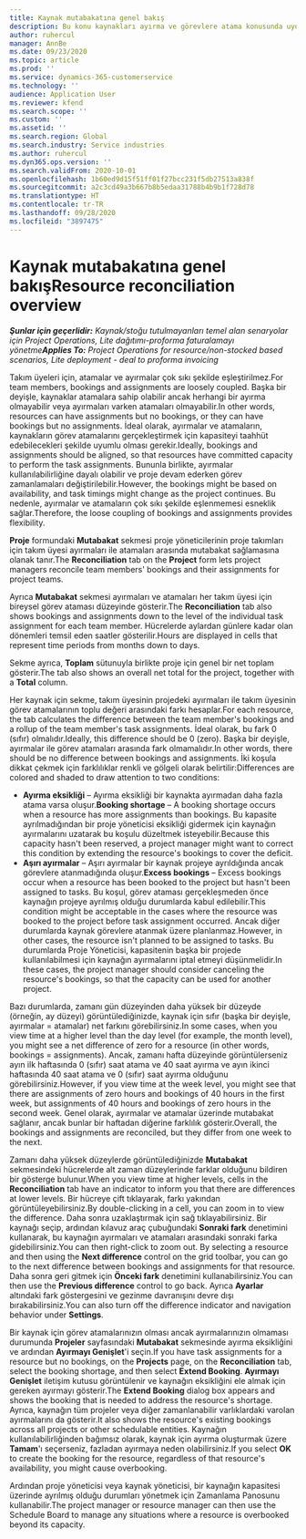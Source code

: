 ```yaml
---
title: Kaynak mutabakatına genel bakış
description: Bu konu kaynakları ayırma ve görevlere atama konusunda uyumun sağlanması hakkında bilgi sağlar.
author: ruhercul
manager: AnnBe
ms.date: 09/23/2020
ms.topic: article
ms.prod: ''
ms.service: dynamics-365-customerservice
ms.technology: ''
audience: Application User
ms.reviewer: kfend
ms.search.scope: ''
ms.custom: ''
ms.assetid: ''
ms.search.region: Global
ms.search.industry: Service industries
ms.author: ruhercul
ms.dyn365.ops.version: ''
ms.search.validFrom: 2020-10-01
ms.openlocfilehash: 1b60ed9d15f51ff01f27bcc231f5db27513a838f
ms.sourcegitcommit: a2c3cd49a3b667b8b5edaa31788b4b9b1f728d78
ms.translationtype: HT
ms.contentlocale: tr-TR
ms.lasthandoff: 09/28/2020
ms.locfileid: "3897475"
---
```

# <a name="resource-reconciliation-overview"></a><span data-ttu-id="8861c-103">Kaynak mutabakatına genel bakış</span><span class="sxs-lookup"><span data-stu-id="8861c-103">Resource reconciliation overview</span></span>

<span data-ttu-id="8861c-104">_**Şunlar için geçerlidir:** Kaynak/stoğu tutulmayanları temel alan senaryolar için Project Operations, Lite dağıtımı-proforma faturalamayı yönetme_</span><span class="sxs-lookup"><span data-stu-id="8861c-104">_**Applies To:** Project Operations for resource/non-stocked based scenarios, Lite deployment - deal to proforma invoicing_</span></span>

<span data-ttu-id="8861c-105">Takım üyeleri için, atamalar ve ayırmalar çok sıkı şekilde eşleştirilmez.</span><span class="sxs-lookup"><span data-stu-id="8861c-105">For team members, bookings and assignments are loosely coupled.</span></span> <span data-ttu-id="8861c-106">Başka bir deyişle, kaynaklar atamalara sahip olabilir ancak herhangi bir ayırma olmayabilir veya ayırmaları varken atamaları olmayabilir.</span><span class="sxs-lookup"><span data-stu-id="8861c-106">In other words, resources can have assignments but no bookings, or they can have bookings but no assignments.</span></span> <span data-ttu-id="8861c-107">İdeal olarak, ayırmalar ve atamaların, kaynakların görev atamalarını gerçekleştirmek için kapasiteyi taahhüt edebilecekleri şekilde uyumlu olması gerekir.</span><span class="sxs-lookup"><span data-stu-id="8861c-107">Ideally, bookings and assignments should be aligned, so that resources have committed capacity to perform the task assignments.</span></span> <span data-ttu-id="8861c-108">Bununla birlikte, ayırmalar kullanılabilirliğine dayalı olabilir ve proje devam ederken görev zamanlamaları değiştirilebilir.</span><span class="sxs-lookup"><span data-stu-id="8861c-108">However, the bookings might be based on availability, and task timings might change as the project continues.</span></span> <span data-ttu-id="8861c-109">Bu nedenle, ayırmalar ve atamaların çok sıkı şekilde eşlenmemesi esneklik sağlar.</span><span class="sxs-lookup"><span data-stu-id="8861c-109">Therefore, the loose coupling of bookings and assignments provides flexibility.</span></span>

<span data-ttu-id="8861c-110">**Proje** formundaki **Mutabakat** sekmesi proje yöneticilerinin proje takımları için takım üyesi ayırmaları ile atamaları arasında mutabakat sağlamasına olanak tanır.</span><span class="sxs-lookup"><span data-stu-id="8861c-110">The **Reconciliation** tab on the **Project** form lets project managers reconcile team members' bookings and their assignments for project teams.</span></span>

<span data-ttu-id="8861c-111">Ayrıca **Mutabakat** sekmesi ayırmaları ve atamaları her takım üyesi için bireysel görev ataması düzeyinde gösterir.</span><span class="sxs-lookup"><span data-stu-id="8861c-111">The **Reconciliation** tab also shows bookings and assignments down to the level of the individual task assignment for each team member.</span></span> <span data-ttu-id="8861c-112">Hücrelerde aylardan günlere kadar olan dönemleri temsil eden saatler gösterilir.</span><span class="sxs-lookup"><span data-stu-id="8861c-112">Hours are displayed in cells that represent time periods from months down to days.</span></span>

<span data-ttu-id="8861c-113">Sekme ayrıca, **Toplam** sütunuyla birlikte proje için genel bir net toplam gösterir.</span><span class="sxs-lookup"><span data-stu-id="8861c-113">The tab also shows an overall net total for the project, together with a **Total** column.</span></span>

<span data-ttu-id="8861c-114">Her kaynak için sekme, takım üyesinin projedeki ayırmaları ile takım üyesinin görev atamalarının toplu değeri arasındaki farkı hesaplar.</span><span class="sxs-lookup"><span data-stu-id="8861c-114">For each resource, the tab calculates the difference between the team member's bookings and a rollup of the team member's task assignments.</span></span> <span data-ttu-id="8861c-115">İdeal olarak, bu fark 0 (sıfır) olmalıdır.</span><span class="sxs-lookup"><span data-stu-id="8861c-115">Ideally, this difference should be 0 (zero).</span></span> <span data-ttu-id="8861c-116">Başka bir deyişle, ayırmalar ile görev atamaları arasında fark olmamalıdır.</span><span class="sxs-lookup"><span data-stu-id="8861c-116">In other words, there should be no difference between bookings and assignments.</span></span> <span data-ttu-id="8861c-117">İki koşula dikkat çekmek için farklılıklar renkli ve gölgeli olarak belirtilir:</span><span class="sxs-lookup"><span data-stu-id="8861c-117">Differences are colored and shaded to draw attention to two conditions:</span></span>

- <span data-ttu-id="8861c-118">**Ayırma eksikliği** – Ayırma eksikliği bir kaynakta ayırmadan daha fazla atama varsa oluşur.</span><span class="sxs-lookup"><span data-stu-id="8861c-118">**Booking shortage** – A booking shortage occurs when a resource has more assignments than bookings.</span></span> <span data-ttu-id="8861c-119">Bu kapasite ayrılmadığından bir proje yöneticisi eksikliği gidermek için kaynağın ayırmalarını uzatarak bu koşulu düzeltmek isteyebilir.</span><span class="sxs-lookup"><span data-stu-id="8861c-119">Because this capacity hasn't been reserved, a project manager might want to correct this condition by extending the resource's bookings to cover the deficit.</span></span>
- <span data-ttu-id="8861c-120">**Aşırı ayırmalar** – Aşırı ayırmalar bir kaynak projeye ayrıldığında ancak görevlere atanmadığında oluşur.</span><span class="sxs-lookup"><span data-stu-id="8861c-120">**Excess bookings** – Excess bookings occur when a resource has been booked to the project but hasn't been assigned to tasks.</span></span> <span data-ttu-id="8861c-121">Bu koşul, görev ataması gerçekleşmeden önce kaynağın projeye ayrılmış olduğu durumlarda kabul edilebilir.</span><span class="sxs-lookup"><span data-stu-id="8861c-121">This condition might be acceptable in the cases where the resource was booked to the project before task assignment occurred.</span></span> <span data-ttu-id="8861c-122">Ancak diğer durumlarda kaynak görevlere atanmak üzere planlanmaz.</span><span class="sxs-lookup"><span data-stu-id="8861c-122">However, in other cases, the resource isn't planned to be assigned to tasks.</span></span> <span data-ttu-id="8861c-123">Bu durumlarda Proje Yöneticisi, kapasitenin başka bir projede kullanılabilmesi için kaynağın ayırmalarını iptal etmeyi düşünmelidir.</span><span class="sxs-lookup"><span data-stu-id="8861c-123">In these cases, the project manager should consider canceling the resource's bookings, so that the capacity can be used for another project.</span></span>

<span data-ttu-id="8861c-124">Bazı durumlarda, zamanı gün düzeyinden daha yüksek bir düzeyde (örneğin, ay düzeyi) görüntülediğinizde, kaynak için sıfır (başka bir deyişle, ayırmalar = atamalar) net farkını görebilirsiniz.</span><span class="sxs-lookup"><span data-stu-id="8861c-124">In some cases, when you view time at a higher level than the day level (for example, the month level), you might see a net difference of zero for a resource (in other words, bookings = assignments).</span></span> <span data-ttu-id="8861c-125">Ancak, zamanı hafta düzeyinde görüntülerseniz ayın ilk haftasında 0 (sıfır) saat atama ve 40 saat ayırma ve ayın ikinci haftasında 40 saat atama ve 0 (sıfır) saat ayırma olduğunu görebilirsiniz.</span><span class="sxs-lookup"><span data-stu-id="8861c-125">However, if you view time at the week level, you might see that there are assignments of zero hours and bookings of 40 hours in the first week, but assignments of 40 hours and bookings of zero hours in the second week.</span></span> <span data-ttu-id="8861c-126">Genel olarak, ayırmalar ve atamalar üzerinde mutabakat sağlanır, ancak bunlar bir haftadan diğerine farklılık gösterir.</span><span class="sxs-lookup"><span data-stu-id="8861c-126">Overall, the bookings and assignments are reconciled, but they differ from one week to the next.</span></span>

<span data-ttu-id="8861c-127">Zamanı daha yüksek düzeylerde görüntülediğinizde **Mutabakat** sekmesindeki hücrelerde alt zaman düzeylerinde farklar olduğunu bildiren bir gösterge bulunur.</span><span class="sxs-lookup"><span data-stu-id="8861c-127">When you view time at higher levels, cells in the **Reconciliation** tab have an indicator to inform you that there are differences at lower levels.</span></span> <span data-ttu-id="8861c-128">Bir hücreye çift tıklayarak, farkı yakından görüntüleyebilirsiniz.</span><span class="sxs-lookup"><span data-stu-id="8861c-128">By double-clicking in a cell, you can zoom in to view the difference.</span></span> <span data-ttu-id="8861c-129">Daha sonra uzaklaştırmak için sağ tıklayabilirsiniz. Bir kaynağı seçip, ardından kılavuz araç çubuğundaki **Sonraki fark** denetimini kullanarak, bu kaynağın ayırmaları ve atamaları arasındaki sonraki farka gidebilirsiniz.</span><span class="sxs-lookup"><span data-stu-id="8861c-129">You can then right-click to zoom out. By selecting a resource and then using the **Next difference** control on the grid toolbar, you can go to the next difference between bookings and assignments for that resource.</span></span> <span data-ttu-id="8861c-130">Daha sonra geri gitmek için **Önceki fark** denetimini kullanabilirsiniz.</span><span class="sxs-lookup"><span data-stu-id="8861c-130">You can then use the **Previous difference** control to go back.</span></span> <span data-ttu-id="8861c-131">Ayrıca **Ayarlar** altındaki fark göstergesini ve gezinme davranışını devre dışı bırakabilirsiniz.</span><span class="sxs-lookup"><span data-stu-id="8861c-131">You can also turn off the difference indicator and navigation behavior under **Settings**.</span></span>


<span data-ttu-id="8861c-132">Bir kaynak için görev atamalarınızın olması ancak ayırmalarınızın olmaması durumunda **Projeler** sayfasındaki **Mutabakat** sekmesinde ayırma eksikliğini ve ardından **Ayırmayı Genişlet**'i seçin.</span><span class="sxs-lookup"><span data-stu-id="8861c-132">If you have task assignments for a resource but no bookings, on the **Projects** page, on the **Reconciliation** tab, select the booking shortage, and then select **Extend Booking**.</span></span> <span data-ttu-id="8861c-133">**Ayırmayı Genişlet** iletişim kutusu görüntülenir ve kaynağın eksikliğini ele almak için gereken ayırmayı gösterir.</span><span class="sxs-lookup"><span data-stu-id="8861c-133">The **Extend Booking** dialog box appears and shows the booking that is needed to address the resource's shortage.</span></span> <span data-ttu-id="8861c-134">Ayrıca, kaynağın tüm projeler veya diğer zamanlanabilir varlıklardaki varolan ayırmalarını da gösterir.</span><span class="sxs-lookup"><span data-stu-id="8861c-134">It also shows the resource's existing bookings across all projects or other schedulable entities.</span></span> <span data-ttu-id="8861c-135">Kaynağın kullanılabilirliğinden bağımsız olarak, kaynak için ayırma oluşturmak üzere **Tamam**'ı seçerseniz, fazladan ayırmaya neden olabilirsiniz.</span><span class="sxs-lookup"><span data-stu-id="8861c-135">If you select **OK** to create the booking for the resource, regardless of that resource's availability, you might cause overbooking.</span></span>

<span data-ttu-id="8861c-136">Ardından proje yöneticisi veya kaynak yöneticisi, bir kaynağın kapasitesi üzerinde ayrılmış olduğu durumları yönetmek için Zamanlama Panosunu kullanabilir.</span><span class="sxs-lookup"><span data-stu-id="8861c-136">The project manager or resource manager can then use the Schedule Board to manage any situations where a resource is overbooked beyond its capacity.</span></span>


